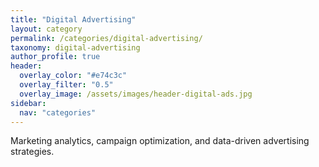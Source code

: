 ```yaml
---
title: "Digital Advertising"
layout: category
permalink: /categories/digital-advertising/
taxonomy: digital-advertising  
author_profile: true
header:
  overlay_color: "#e74c3c"
  overlay_filter: "0.5"
  overlay_image: /assets/images/header-digital-ads.jpg
sidebar:
  nav: "categories"
---
```


Marketing analytics, campaign optimization, and data-driven advertising strategies.